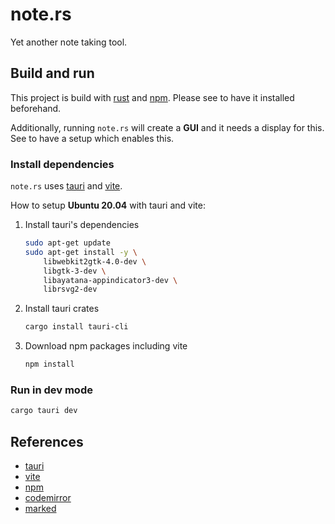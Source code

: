 # note.rs

Yet another note taking tool.

## Build and run
This project is build with [rust](https://www.rust-lang.org/) and [npm](https://www.npmjs.com/).
Please see to have it installed beforehand.

Additionally, running `note.rs` will create a __GUI__ and it needs a display for this.
See to have a setup which enables this.

### Install dependencies
`note.rs` uses [tauri](https://tauri.app/) and [vite](https://vitejs.dev/).

How to setup __Ubuntu 20.04__ with tauri and vite:
1. Install tauri's dependencies
    ```bash
    sudo apt-get update
    sudo apt-get install -y \
        libwebkit2gtk-4.0-dev \
        libgtk-3-dev \
        libayatana-appindicator3-dev \
        librsvg2-dev
    ```
2. Install tauri crates
    ```bash
    cargo install tauri-cli
    ```
3. Download npm packages including vite
    ```bash
    npm install
    ```

### Run in dev mode
```bash
cargo tauri dev
```

## References

- [tauri](https://tauri.app/)
- [vite](https://vitejs.dev/)
- [npm](https://www.npmjs.com/)
- [codemirror](https://codemirror.net/)
- [marked](https://marked.js.org/)